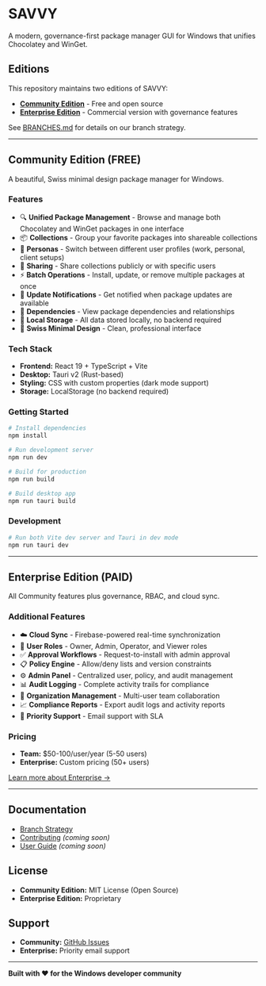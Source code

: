 # SAVVY

A modern, governance-first package manager GUI for Windows that unifies Chocolatey and WinGet.

## Editions

This repository maintains two editions of SAVVY:

- **[Community Edition](../../tree/community)** - Free and open source
- **[Enterprise Edition](../../tree/enterprise)** - Commercial version with governance features

See [BRANCHES.md](BRANCHES.md) for details on our branch strategy.

---

## Community Edition (FREE)

A beautiful, Swiss minimal design package manager for Windows.

### Features

- 🔍 **Unified Package Management** - Browse and manage both Chocolatey and WinGet packages in one interface
- 📦 **Collections** - Group your favorite packages into shareable collections
- 👤 **Personas** - Switch between different user profiles (work, personal, client setups)
- 🤝 **Sharing** - Share collections publicly or with specific users
- ⚡ **Batch Operations** - Install, update, or remove multiple packages at once
- 🔔 **Update Notifications** - Get notified when package updates are available
- 🔗 **Dependencies** - View package dependencies and relationships
- 💾 **Local Storage** - All data stored locally, no backend required
- 🎨 **Swiss Minimal Design** - Clean, professional interface

### Tech Stack

- **Frontend:** React 19 + TypeScript + Vite
- **Desktop:** Tauri v2 (Rust-based)
- **Styling:** CSS with custom properties (dark mode support)
- **Storage:** LocalStorage (no backend required)

### Getting Started

```bash
# Install dependencies
npm install

# Run development server
npm run dev

# Build for production
npm run build

# Build desktop app
npm run tauri build
```

### Development

```bash
# Run both Vite dev server and Tauri in dev mode
npm run tauri dev
```

---

## Enterprise Edition (PAID)

All Community features plus governance, RBAC, and cloud sync.

### Additional Features

- ☁️ **Cloud Sync** - Firebase-powered real-time synchronization
- 👥 **User Roles** - Owner, Admin, Operator, and Viewer roles
- ✅ **Approval Workflows** - Request-to-install with admin approval
- 📋 **Policy Engine** - Allow/deny lists and version constraints
- ⚙️ **Admin Panel** - Centralized user, policy, and audit management
- 📊 **Audit Logging** - Complete activity trails for compliance
- 🏢 **Organization Management** - Multi-user team collaboration
- 📈 **Compliance Reports** - Export audit logs and activity reports
- 🎯 **Priority Support** - Email support with SLA

### Pricing

- **Team:** $50-100/user/year (5-50 users)
- **Enterprise:** Custom pricing (50+ users)

[Learn more about Enterprise →](https://savvy.app/enterprise)

---

## Documentation

- [Branch Strategy](BRANCHES.md)
- [Contributing](CONTRIBUTING.md) *(coming soon)*
- [User Guide](docs/USER_GUIDE.md) *(coming soon)*

## License

- **Community Edition:** MIT License (Open Source)
- **Enterprise Edition:** Proprietary

## Support

- **Community:** [GitHub Issues](../../issues)
- **Enterprise:** Priority email support

---

**Built with ❤️ for the Windows developer community**

